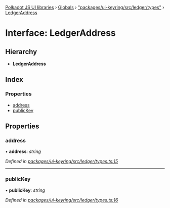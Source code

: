 [Polkadot JS UI libraries](../README.md) › [Globals](../globals.md) › ["packages/ui-keyring/src/ledger/types"](../modules/_packages_ui_keyring_src_ledger_types_.md) › [LedgerAddress](_packages_ui_keyring_src_ledger_types_.ledgeraddress.md)

# Interface: LedgerAddress

## Hierarchy

* **LedgerAddress**

## Index

### Properties

* [address](_packages_ui_keyring_src_ledger_types_.ledgeraddress.md#address)
* [publicKey](_packages_ui_keyring_src_ledger_types_.ledgeraddress.md#publickey)

## Properties

###  address

• **address**: *string*

*Defined in [packages/ui-keyring/src/ledger/types.ts:15](https://github.com/polkadot-js/ui/blob/262b8ad7/packages/ui-keyring/src/ledger/types.ts#L15)*

___

###  publicKey

• **publicKey**: *string*

*Defined in [packages/ui-keyring/src/ledger/types.ts:16](https://github.com/polkadot-js/ui/blob/262b8ad7/packages/ui-keyring/src/ledger/types.ts#L16)*
